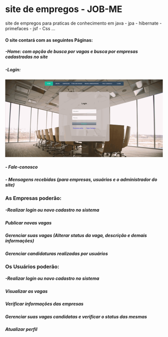 # site de empregos - JOB-ME

site de empregos para praticas de conhecimento em java - jpa - hibernate - primefaces - jsf - Css ...

#### O site contará com as seguintes Páginas:
##### -Home: com opção de busca por vagas e busca por empresas cadastradas no site
##### -Login:
![gif da tela login](https://github.com/Rayane420/site-empregos/blob/master/tela_de_login.gif)

##### - Fale-conosco
##### - Mensagens recebidas (para empresas, usuários e o administrador do site)

### As Empresas poderão:
##### -Realizar login ou novo cadastro no sistema
##### Publicar novas vagas
##### Gerenciar suas vagas (Alterar status da vaga, descrição e demais informações)
##### Gerenciar candidaturas realizadas por usuários

### Os Usuários poderão:
##### -Realizar login ou novo cadastro no sistema
##### Visualizar as vagas
##### Verificar informações das empresas
##### Gerenciar suas vagas candidatas e verificar o status das mesmas
##### Atualizar perfil

